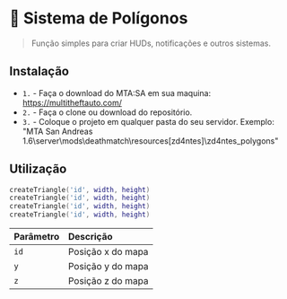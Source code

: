 # 📐 Sistema de Polígonos

> Função simples para criar HUDs, notificações e outros sistemas.

## Instalação
- `1.` - Faça o download do MTA:SA em sua maquina: https://multitheftauto.com/
- `2.` - Faça o clone ou download do repositório.
- `3.` - Coloque o projeto em qualquer pasta do seu servidor. Exemplo: "MTA San Andreas 1.6\server\mods\deathmatch\resources\[zd4ntes]\zd4ntes_polygons"

## Utilização

```lua
createTriangle('id', width, height)
createTriangle('id', width, height) 
createTriangle('id', width, height) 
createTriangle('id', width, height) 
```

| Parâmetro | Descrição                     |
| :-------- | :---------------------------- |
| `id`      | Posição x do mapa             |
| `y`       | Posição y do mapa             |
| `z`       | Posição z do mapa             |
